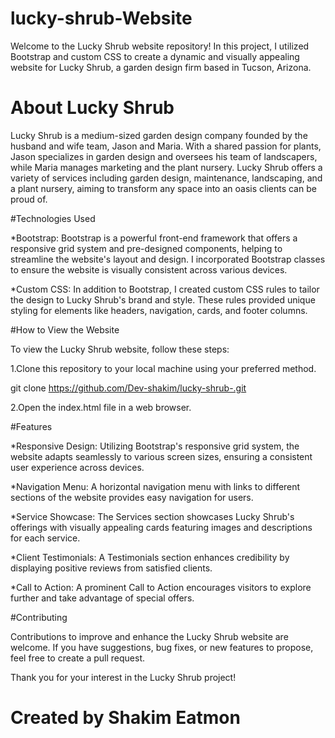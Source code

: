 # lucky-shrub-Website

Welcome to the Lucky Shrub website repository! In this project, I utilized Bootstrap and custom CSS to create a dynamic and visually appealing website for Lucky Shrub, a garden design firm based in Tucson, Arizona.

# About Lucky Shrub

Lucky Shrub is a medium-sized garden design company founded by the husband and wife team, Jason and Maria. With a shared passion for plants, Jason specializes in garden design and oversees his team of landscapers, while Maria manages marketing and the plant nursery. Lucky Shrub offers a variety of services including garden design, maintenance, landscaping, and a plant nursery, aiming to transform any space into an oasis clients can be proud of.

#Technologies Used

*Bootstrap: Bootstrap is a powerful front-end framework that offers a responsive grid system and pre-designed components, helping to streamline the website's layout and design. I incorporated Bootstrap classes to ensure the website is visually consistent across various devices.

*Custom CSS: In addition to Bootstrap, I created custom CSS rules to tailor the design to Lucky Shrub's brand and style. These rules provided unique styling for elements like headers, navigation, cards, and footer columns.

#How to View the Website

To view the Lucky Shrub website, follow these steps:

1.Clone this repository to your local machine using your preferred method.

git clone https://github.com/Dev-shakim/lucky-shrub-.git

2.Open the index.html file in a web browser.

#Features

*Responsive Design: Utilizing Bootstrap's responsive grid system, the website adapts seamlessly to various screen sizes, ensuring a consistent user experience across devices.

*Navigation Menu: A horizontal navigation menu with links to different sections of the website provides easy navigation for users.

*Service Showcase: The Services section showcases Lucky Shrub's offerings with visually appealing cards featuring images and descriptions for each service.

*Client Testimonials: A Testimonials section enhances credibility by displaying positive reviews from satisfied clients.

*Call to Action: A prominent Call to Action encourages visitors to explore further and take advantage of special offers.

#Contributing

Contributions to improve and enhance the Lucky Shrub website are welcome. If you have suggestions, bug fixes, or new features to propose, feel free to create a pull request.

Thank you for your interest in the Lucky Shrub project!

# Created by Shakim Eatmon
